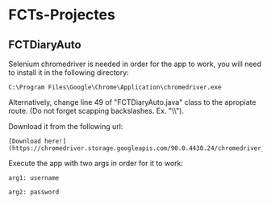 # FCTs-Projectes

## FCTDiaryAuto

Selenium chromedriver is needed in order for the app to work, you will need to install it in the following directory:

	C:\Program Files\Google\Chrome\Application\chromedriver.exe
	
Alternatively, change line 49 of "FCTDiaryAuto.java" class to the apropiate route. (Do not forget scapping backslashes. Ex. "\\\\").

	
Download it from the following url:

	[Download here!](https://chromedriver.storage.googleapis.com/90.0.4430.24/chromedriver_win32.zip)
	
Execute the app with two args in order for it to work:

	arg1: username
	
	arg2: password